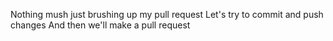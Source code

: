 Nothing mush just brushing up my pull  request
Let's try to commit and push changes
And then we'll make a pull request
